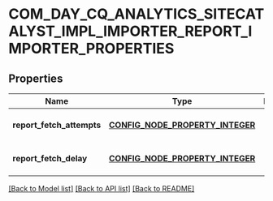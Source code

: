 # COM_DAY_CQ_ANALYTICS_SITECATALYST_IMPL_IMPORTER_REPORT_IMPORTER_PROPERTIES

## Properties
Name | Type | Description | Notes
------------ | ------------- | ------------- | -------------
**report_fetch_attempts** | [**CONFIG_NODE_PROPERTY_INTEGER**](configNodePropertyInteger.md) |  | [optional] [default to null]
**report_fetch_delay** | [**CONFIG_NODE_PROPERTY_INTEGER**](configNodePropertyInteger.md) |  | [optional] [default to null]

[[Back to Model list]](../README.md#documentation-for-models) [[Back to API list]](../README.md#documentation-for-api-endpoints) [[Back to README]](../README.md)


